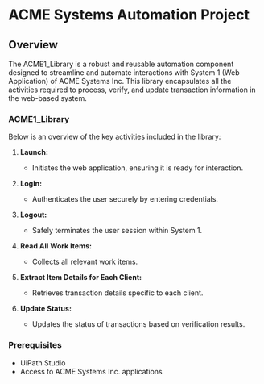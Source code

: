 # ACME Systems Automation Project

## Overview
The ACME1_Library is a robust and reusable automation component designed to streamline and automate interactions with System 1 (Web Application) of ACME Systems Inc. This library encapsulates all the activities required to process, verify, and update transaction information in the web-based system.



### ACME1_Library
Below is an overview of the key activities included in the library:

1. **Launch:**
   - Initiates the web application, ensuring it is ready for interaction.

2. **Login:**
   - Authenticates the user securely by entering credentials.

3. **Logout:**
   - Safely terminates the user session within System 1.

4. **Read All Work Items:**
   - Collects all relevant work items.

5. **Extract Item Details for Each Client:**
   - Retrieves transaction details specific to each client.

6. **Update Status:**
   - Updates the status of transactions based on verification results.



### Prerequisites
- UiPath Studio
- Access to ACME Systems Inc. applications


